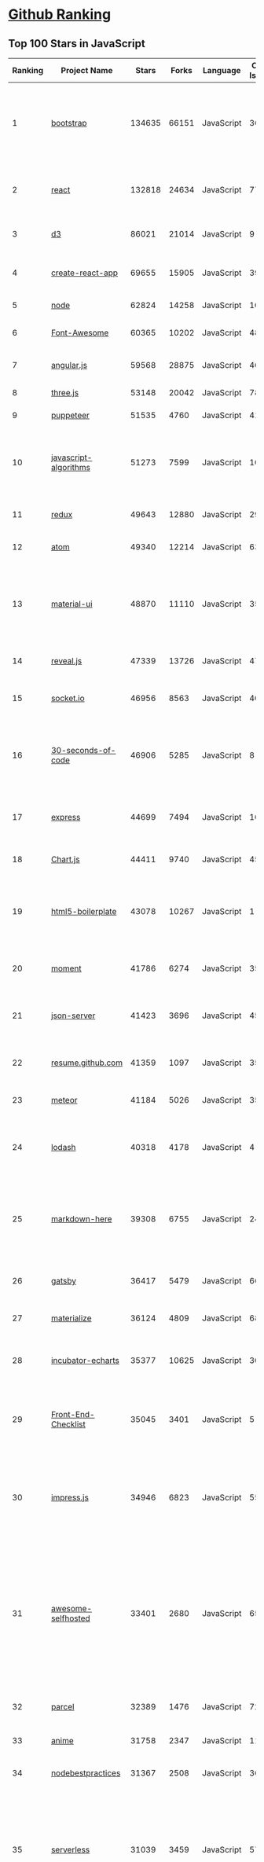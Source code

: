 [Github Ranking](../README.md)
==========

## Top 100 Stars in JavaScript

| Ranking | Project Name | Stars | Forks | Language | Open Issues | Description | Last Commit |
| ------- | ------------ | ----- | ----- | -------- | ----------- | ----------- | ----------- |
| 1 | [bootstrap](https://github.com/twbs/bootstrap) | 134635 | 66151 | JavaScript | 360 | The most popular HTML, CSS, and JavaScript framework for developing responsive, mobile first projects on the web. | 2019-07-18T00:08:51Z |
| 2 | [react](https://github.com/facebook/react) | 132818 | 24634 | JavaScript | 775 | A declarative, efficient, and flexible JavaScript library for building user interfaces. | 2019-07-18T02:21:40Z |
| 3 | [d3](https://github.com/d3/d3) | 86021 | 21014 | JavaScript | 9 | Bring data to life with SVG, Canvas and HTML. :bar_chart::chart_with_upwards_trend::tada: | 2019-06-28T04:35:43Z |
| 4 | [create-react-app](https://github.com/facebook/create-react-app) | 69655 | 15905 | JavaScript | 396 | Set up a modern web app by running one command. | 2019-07-17T23:30:37Z |
| 5 | [node](https://github.com/nodejs/node) | 62824 | 14258 | JavaScript | 1039 | Node.js JavaScript runtime :sparkles::turtle::rocket::sparkles: | 2019-07-18T00:36:19Z |
| 6 | [Font-Awesome](https://github.com/FortAwesome/Font-Awesome) | 60365 | 10202 | JavaScript | 4818 | The iconic SVG, font, and CSS toolkit | 2019-06-26T13:27:49Z |
| 7 | [angular.js](https://github.com/angular/angular.js) | 59568 | 28875 | JavaScript | 461 | AngularJS - HTML enhanced for web apps! | 2019-07-15T01:20:09Z |
| 8 | [three.js](https://github.com/mrdoob/three.js) | 53148 | 20042 | JavaScript | 789 | JavaScript 3D library. | 2019-07-17T21:32:13Z |
| 9 | [puppeteer](https://github.com/GoogleChrome/puppeteer) | 51535 | 4760 | JavaScript | 414 | Headless Chrome Node API | 2019-07-17T19:09:12Z |
| 10 | [javascript-algorithms](https://github.com/trekhleb/javascript-algorithms) | 51273 | 7599 | JavaScript | 104 | 📝 Algorithms and data structures implemented in JavaScript with explanations and links to further readings | 2019-07-17T15:59:31Z |
| 11 | [redux](https://github.com/reduxjs/redux) | 49643 | 12880 | JavaScript | 29 | Predictable state container for JavaScript apps | 2019-07-17T00:32:09Z |
| 12 | [atom](https://github.com/atom/atom) | 49340 | 12214 | JavaScript | 635 | :atom: The hackable text editor | 2019-07-17T16:10:04Z |
| 13 | [material-ui](https://github.com/mui-org/material-ui) | 48870 | 11110 | JavaScript | 350 | React components for faster and easier web development. Build your own design system, or start with Material Design. | 2019-07-17T22:53:07Z |
| 14 | [reveal.js](https://github.com/hakimel/reveal.js) | 47339 | 13726 | JavaScript | 477 | The HTML Presentation Framework | 2019-07-16T13:21:05Z |
| 15 | [socket.io](https://github.com/socketio/socket.io) | 46956 | 8563 | JavaScript | 403 | Realtime application framework (Node.JS server) | 2019-07-10T12:36:49Z |
| 16 | [30-seconds-of-code](https://github.com/30-seconds/30-seconds-of-code) | 46906 | 5285 | JavaScript | 8 | A curated collection of useful JavaScript snippets that you can understand in 30 seconds or less. | 2019-07-15T17:16:10Z |
| 17 | [express](https://github.com/expressjs/express) | 44699 | 7494 | JavaScript | 166 | Fast, unopinionated, minimalist web framework for node. | 2019-07-15T04:40:49Z |
| 18 | [Chart.js](https://github.com/chartjs/Chart.js) | 44411 | 9740 | JavaScript | 459 | Simple HTML5 Charts using the <canvas> tag | 2019-07-17T22:51:34Z |
| 19 | [html5-boilerplate](https://github.com/h5bp/html5-boilerplate) | 43078 | 10267 | JavaScript | 1 | A professional front-end template for building fast, robust, and adaptable web apps or sites. | 2019-07-15T09:51:46Z |
| 20 | [moment](https://github.com/moment/moment) | 41786 | 6274 | JavaScript | 352 | Parse, validate, manipulate, and display dates in javascript. | 2019-07-16T08:05:11Z |
| 21 | [json-server](https://github.com/typicode/json-server) | 41423 | 3696 | JavaScript | 455 | Get a full fake REST API with zero coding in less than 30 seconds (seriously) | 2019-07-17T21:37:32Z |
| 22 | [resume.github.com](https://github.com/resume/resume.github.com) | 41359 | 1097 | JavaScript | 35 | Resumes generated using the GitHub informations | 2018-12-29T23:17:05Z |
| 23 | [meteor](https://github.com/meteor/meteor) | 41184 | 5026 | JavaScript | 355 | Meteor, the JavaScript App Platform | 2019-07-17T23:32:11Z |
| 24 | [lodash](https://github.com/lodash/lodash) | 40318 | 4178 | JavaScript | 4 | A modern JavaScript utility library delivering modularity, performance, & extras. | 2019-07-17T17:14:53Z |
| 25 | [markdown-here](https://github.com/adam-p/markdown-here) | 39308 | 6755 | JavaScript | 242 | Google Chrome, Firefox, and Thunderbird extension that lets you write email in Markdown and render it before sending. | 2019-05-11T14:08:34Z |
| 26 | [gatsby](https://github.com/gatsbyjs/gatsby) | 36417 | 5479 | JavaScript | 667 | Build blazing fast, modern apps and websites with React | 2019-07-18T01:52:53Z |
| 27 | [materialize](https://github.com/Dogfalo/materialize) | 36124 | 4809 | JavaScript | 684 | Materialize, a CSS Framework based on Material Design | 2019-07-13T21:25:12Z |
| 28 | [incubator-echarts](https://github.com/apache/incubator-echarts) | 35377 | 10625 | JavaScript | 3031 | A powerful, interactive charting and visualization library for browser | 2019-07-15T03:57:54Z |
| 29 | [Front-End-Checklist](https://github.com/thedaviddias/Front-End-Checklist) | 35045 | 3401 | JavaScript | 5 | 🗂 The perfect Front-End Checklist for modern websites and meticulous developers | 2019-07-05T20:53:34Z |
| 30 | [impress.js](https://github.com/impress/impress.js) | 34946 | 6823 | JavaScript | 55 | It's a presentation framework based on the power of CSS3 transforms and transitions in modern browsers and inspired by the idea behind prezi.com. | 2019-07-06T08:31:59Z |
| 31 | [awesome-selfhosted](https://github.com/Kickball/awesome-selfhosted) | 33401 | 2680 | JavaScript | 65 | This is a list of Free Software network services and web applications which can be hosted locally. Selfhosting is the process of locally hosting and managing applications instead of renting from SaaS providers. | 2019-07-17T19:28:01Z |
| 32 | [parcel](https://github.com/parcel-bundler/parcel) | 32389 | 1476 | JavaScript | 724 | 📦🚀 Blazing fast, zero configuration web application bundler | 2019-07-18T00:32:15Z |
| 33 | [anime](https://github.com/juliangarnier/anime) | 31758 | 2347 | JavaScript | 112 | JavaScript animation engine | 2019-06-06T09:13:46Z |
| 34 | [nodebestpractices](https://github.com/i0natan/nodebestpractices) | 31367 | 2508 | JavaScript | 36 | :white_check_mark: The largest Node.js best practices list (July 2019) | 2019-07-17T08:44:13Z |
| 35 | [serverless](https://github.com/serverless/serverless) | 31039 | 3459 | JavaScript | 574 | Serverless Framework – Build web, mobile and IoT applications with serverless architectures using AWS Lambda, Azure Functions, Google CloudFunctions & more! –  | 2019-07-18T01:48:52Z |
| 36 | [Ghost](https://github.com/TryGhost/Ghost) | 30404 | 6565 | JavaScript | 82 | 👻 The most popular headless Node.js CMS for professional publishing | 2019-07-18T02:49:20Z |
| 37 | [hyper](https://github.com/zeit/hyper) | 30369 | 2486 | JavaScript | 865 | A terminal built on web technologies | 2019-07-11T13:18:50Z |
| 38 | [jQuery-File-Upload](https://github.com/blueimp/jQuery-File-Upload) | 30120 | 8001 | JavaScript | 51 | File Upload widget with multiple file selection, drag&drop support, progress bar, validation and preview images, audio and video for jQuery. Supports cross-domain, chunked and resumable file uploads. Works with any server-side platform (Google App Engine, PHP, Python, Ruby on Rails, Java, etc.) that supports standard HTML form file uploads. | 2019-07-11T13:12:59Z |
| 39 | [brackets](https://github.com/adobe/brackets) | 29943 | 6420 | JavaScript | 2477 | An open source code editor for the web, written in JavaScript, HTML and CSS. | 2019-07-10T00:04:07Z |
| 40 | [pm2](https://github.com/Unitech/pm2) | 29768 | 1991 | JavaScript | 721 | Node.js Production Process Manager with a built-in Load Balancer. | 2019-07-17T13:29:00Z |
| 41 | [realworld](https://github.com/gothinkster/realworld) | 29213 | 2059 | JavaScript | 156 | "The mother of all demo apps" — Exemplary fullstack Medium.com clone powered by React, Angular, Node, Django, and many more 🏅 | 2019-07-17T19:07:57Z |
| 42 | [tech-interview-handbook](https://github.com/yangshun/tech-interview-handbook) | 29082 | 4069 | JavaScript | 5 | 💯 Materials to help you rock your next coding interview | 2019-07-17T18:13:26Z |
| 43 | [33-js-concepts](https://github.com/leonardomso/33-js-concepts) | 28190 | 2785 | JavaScript | 7 | 📜 33 concepts every JavaScript developer should know. | 2019-07-17T15:48:00Z |
| 44 | [immutable-js](https://github.com/immutable-js/immutable-js) | 27841 | 1614 | JavaScript | 140 | Immutable persistent data collections for Javascript which increase efficiency and simplicity. | 2019-05-30T14:47:09Z |
| 45 | [backbone](https://github.com/jashkenas/backbone) | 27510 | 5694 | JavaScript | 85 | Give your JS App some Backbone with Models, Views, Collections, and Events | 2019-05-13T13:07:23Z |
| 46 | [pdf.js](https://github.com/mozilla/pdf.js) | 27303 | 6491 | JavaScript | 617 | PDF Reader in JavaScript | 2019-07-17T21:37:07Z |
| 47 | [hexo](https://github.com/hexojs/hexo) | 27273 | 3615 | JavaScript | 208 | A fast, simple & powerful blog framework, powered by Node.js. | 2019-07-15T13:01:06Z |
| 48 | [hackathon-starter](https://github.com/sahat/hackathon-starter) | 27102 | 5626 | JavaScript | 14 | A boilerplate for Node.js web applications | 2019-07-16T04:08:05Z |
| 49 | [fullPage.js](https://github.com/alvarotrigo/fullPage.js) | 26991 | 6448 | JavaScript | 130 | fullPage plugin by Alvaro Trigo. Create full screen pages fast and simple | 2019-07-10T23:50:14Z |
| 50 | [clipboard.js](https://github.com/zenorocha/clipboard.js) | 26522 | 3146 | JavaScript | 66 | :scissors: Modern copy to clipboard. No Flash. Just 3kb gzipped :clipboard: | 2019-06-03T12:57:01Z |
| 51 | [async](https://github.com/caolan/async) | 25812 | 2327 | JavaScript | 2 | Async utilities for node and the browser | 2019-07-17T00:26:11Z |
| 52 | [pixi.js](https://github.com/pixijs/pixi.js) | 25648 | 3632 | JavaScript | 104 | The HTML5 Creation Engine: Create beautiful digital content with the fastest, most flexible 2D WebGL renderer. | 2019-07-17T16:43:24Z |
| 53 | [incubator-superset](https://github.com/apache/incubator-superset) | 25217 | 4867 | JavaScript | 274 | Apache Superset (incubating) is a modern, enterprise-ready business intelligence web application | 2019-07-18T01:06:32Z |
| 54 | [phaser](https://github.com/photonstorm/phaser) | 25173 | 5975 | JavaScript | 186 | Phaser is a fun, free and fast 2D game framework for making HTML5 games for desktop and mobile web browsers, supporting Canvas and WebGL rendering. | 2019-07-17T16:00:07Z |
| 55 | [styled-components](https://github.com/styled-components/styled-components) | 24834 | 1464 | JavaScript | 84 | Visual primitives for the component age. Use the best bits of ES6 and CSS to style your apps without stress 💅 | 2019-07-10T23:59:35Z |
| 56 | [awesome-react-native](https://github.com/jondot/awesome-react-native) | 24735 | 3026 | JavaScript | 17 | Awesome React Native components, news, tools, and learning material! | 2019-07-17T05:30:59Z |
| 57 | [underscore](https://github.com/jashkenas/underscore) | 24683 | 5406 | JavaScript | 123 | JavaScript's utility _ belt | 2019-05-28T13:42:14Z |
| 58 | [nylas-mail](https://github.com/nylas/nylas-mail) | 24394 | 1389 | JavaScript | 1043 | :love_letter: An extensible desktop mail app built on the modern web.  Forks welcome! | 2019-05-27T23:06:25Z |
| 59 | [mermaid](https://github.com/knsv/mermaid) | 24146 | 1456 | JavaScript | 257 | Generation of diagram and flowchart from text in a similar manner as markdown | 2019-07-17T16:14:36Z |
| 60 | [slick](https://github.com/kenwheeler/slick) | 24130 | 4874 | JavaScript | 1065 | the last carousel you'll ever need | 2019-07-16T19:44:47Z |
| 61 | [clean-code-javascript](https://github.com/ryanmcdermott/clean-code-javascript) | 23948 | 2626 | JavaScript | 25 | :bathtub: Clean Code concepts adapted for JavaScript | 2019-03-24T21:13:45Z |
| 62 | [Modernizr](https://github.com/Modernizr/Modernizr) | 23789 | 3041 | JavaScript | 189 | Modernizr is a JavaScript library that detects HTML5 and CSS3 features in the user’s browser. | 2019-07-17T06:52:09Z |
| 63 | [select2](https://github.com/select2/select2) | 23774 | 5654 | JavaScript | 75 | Select2 is a jQuery based replacement for select boxes. It supports searching, remote data sets, and infinite scrolling of results. | 2019-07-17T15:13:36Z |
| 64 | [quill](https://github.com/quilljs/quill) | 23423 | 1786 | JavaScript | 593 | Quill is a modern WYSIWYG editor built for compatibility and extensibility. | 2019-07-12T21:33:31Z |
| 65 | [preact](https://github.com/preactjs/preact) | 23192 | 1210 | JavaScript | 121 | ⚛️ Fast 3kB React alternative with the same modern API. Components & Virtual DOM. | 2019-07-17T14:43:44Z |
| 66 | [request](https://github.com/request/request) | 22980 | 2690 | JavaScript | 240 | 🏊🏾 Simplified HTTP request client. | 2019-06-09T00:26:43Z |
| 67 | [react-boilerplate](https://github.com/react-boilerplate/react-boilerplate) | 22963 | 4606 | JavaScript | 17 | :fire: A highly scalable, offline-first foundation with the best developer experience and a focus on performance and best practices. | 2019-07-16T19:31:21Z |
| 68 | [dayjs](https://github.com/iamkun/dayjs) | 22369 | 1038 | JavaScript | 47 | ⏰ Day.js 2KB immutable date library alternative to Moment.js with the same modern API | 2019-07-17T08:02:21Z |
| 69 | [500lines](https://github.com/aosabook/500lines) | 22038 | 5011 | JavaScript | 47 | 500 Lines or Less | 2019-03-02T12:07:52Z |
| 70 | [vue-cli](https://github.com/vuejs/vue-cli) | 21731 | 3693 | JavaScript | 364 | 🛠️ Standard Tooling for Vue.js Development | 2019-07-17T19:18:23Z |
| 71 | [nuxt.js](https://github.com/nuxt/nuxt.js) | 21259 | 1821 | JavaScript | 164 | The Vue.js Framework | 2019-07-17T21:28:45Z |
| 72 | [postcss](https://github.com/postcss/postcss) | 21161 | 1151 | JavaScript | 13 | Transforming styles with JS plugins | 2019-07-17T16:01:07Z |
| 73 | [ember.js](https://github.com/emberjs/ember.js) | 21105 | 4171 | JavaScript | 284 | Ember.js - A JavaScript framework for creating ambitious web applications | 2019-07-18T02:14:35Z |
| 74 | [vuex](https://github.com/vuejs/vuex) | 21015 | 6802 | JavaScript | 144 | 🗃️ Centralized State Management for Vue.js. | 2019-07-16T23:28:37Z |
| 75 | [sails](https://github.com/balderdashy/sails) | 20686 | 1849 | JavaScript | 277 | Realtime MVC Framework for Node.js | 2019-07-09T19:49:13Z |
| 76 | [swiper](https://github.com/nolimits4web/swiper) | 20391 | 7431 | JavaScript | 199 | Most modern mobile touch slider with hardware accelerated transitions | 2019-07-16T08:59:33Z |
| 77 | [taro](https://github.com/NervJS/taro) | 20285 | 2225 | JavaScript | 497 | 多端统一开发框架，支持用 React 的开发方式编写一次代码，生成能运行在微信/百度/支付宝/字节跳动小程序、H5、React Native 等的应用。  https://taro.jd.com/ | 2019-07-18T02:36:46Z |
| 78 | [hammer.js](https://github.com/hammerjs/hammer.js) | 20278 | 2544 | JavaScript | 270 | A javascript library for multi-touch gestures :// You can touch this | 2019-07-09T18:30:30Z |
| 79 | [uppy](https://github.com/transloadit/uppy) | 20276 | 986 | JavaScript | 74 | The next open source file uploader for web browsers :dog:  | 2019-07-17T18:05:14Z |
| 80 | [front-end-interview-handbook](https://github.com/yangshun/front-end-interview-handbook) | 20203 | 2624 | JavaScript | 21 | 🕸 Almost complete answers to "Front-end Job Interview Questions" which you can use to interview potential candidates, test yourself or completely ignore | 2019-06-07T07:11:12Z |
| 81 | [nativefier](https://github.com/jiahaog/nativefier) | 20189 | 1169 | JavaScript | 163 | Make any web page a desktop application | 2019-04-19T20:15:00Z |
| 82 | [vuetify](https://github.com/vuetifyjs/vuetify) | 20157 | 2352 | JavaScript | 644 | 🐉 Material Component Framework for Vue.js 2 | 2019-07-18T00:29:10Z |
| 83 | [ace](https://github.com/ajaxorg/ace) | 20056 | 4404 | JavaScript | 652 | Ace (Ajax.org Cloud9 Editor) | 2019-07-15T08:46:18Z |
| 84 | [ant-design-pro](https://github.com/ant-design/ant-design-pro) | 19984 | 4519 | JavaScript | 74 | 👨🏻‍💻👩🏻‍💻 Use Ant Design like a Pro! | 2019-07-17T19:00:10Z |
| 85 | [marked](https://github.com/markedjs/marked) | 19949 | 2587 | JavaScript | 81 | A markdown parser and compiler. Built for speed. | 2019-07-15T13:26:48Z |
| 86 | [webtorrent](https://github.com/webtorrent/webtorrent) | 19904 | 1906 | JavaScript | 101 | ⚡️ Streaming torrent client for the web | 2019-07-16T21:27:58Z |
| 87 | [mobx](https://github.com/mobxjs/mobx) | 19880 | 1216 | JavaScript | 29 | Simple, scalable state management. | 2019-07-17T20:42:16Z |
| 88 | [RxJS](https://github.com/Reactive-Extensions/RxJS) | 19696 | 2263 | JavaScript | 288 | The Reactive Extensions for JavaScript | 2018-04-18T20:17:39Z |
| 89 | [faker.js](https://github.com/Marak/faker.js) | 19656 | 1564 | JavaScript | 257 | generate massive amounts of realistic fake data in Node.js and the browser | 2019-07-12T09:19:03Z |
| 90 | [react-starter-kit](https://github.com/kriasoft/react-starter-kit) | 19346 | 3886 | JavaScript | 489 | React Starter Kit — isomorphic web app boilerplate (Node.js, Express, GraphQL, React.js, Babel, PostCSS, Webpack, Browsersync) | 2019-07-03T04:12:13Z |
| 91 | [nprogress](https://github.com/rstacruz/nprogress) | 19214 | 1591 | JavaScript | 113 | For slim progress bars like on YouTube, Medium, etc | 2019-01-22T08:47:20Z |
| 92 | [dragula](https://github.com/bevacqua/dragula) | 19129 | 1642 | JavaScript | 214 | :ok_hand: Drag and drop so simple it hurts | 2019-01-23T22:25:06Z |
| 93 | [mongoose](https://github.com/Automattic/mongoose) | 19037 | 2632 | JavaScript | 282 | MongoDB object modeling designed to work in an asynchronous environment. | 2019-07-17T17:08:17Z |
| 94 | [nodemon](https://github.com/remy/nodemon) | 18578 | 1231 | JavaScript | 10 | Monitor for any changes in your node.js application and automatically restart the server - perfect for development | 2019-07-17T13:58:54Z |
| 95 | [date-fns](https://github.com/date-fns/date-fns) | 18505 | 757 | JavaScript | 144 | ⏳ Modern JavaScript date utility library ⌛️ | 2019-07-17T12:34:34Z |
| 96 | [pug](https://github.com/pugjs/pug) | 18421 | 1899 | JavaScript | 216 | Pug – robust, elegant, feature rich template engine for Node.js | 2019-07-12T08:25:15Z |
| 97 | [bluebird](https://github.com/petkaantonov/bluebird) | 18412 | 2286 | JavaScript | 83 | :bird: :zap: Bluebird is a full featured promise library with unmatched performance. | 2019-07-16T14:36:00Z |
| 98 | [You-Dont-Need-jQuery](https://github.com/nefe/You-Dont-Need-jQuery) | 18408 | 1633 | JavaScript | 2 | Examples of how to do query, style, dom, ajax, event etc like jQuery with plain javascript. | 2019-07-12T04:59:49Z |
| 99 | [redux-saga](https://github.com/redux-saga/redux-saga) | 18351 | 1590 | JavaScript | 113 | An alternative side effect model for Redux apps | 2019-07-15T08:10:58Z |
| 100 | [mocha](https://github.com/mochajs/mocha) | 18128 | 2449 | JavaScript | 306 | ☕️ simple, flexible, fun javascript test framework for node.js & the browser | 2019-07-17T17:55:16Z |

